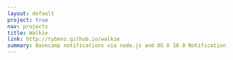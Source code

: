 ```yaml
---
layout: default
project: true
nav: projects
title: Walkie
link: http://tybenz.github.io/walkie
summary: Basecamp notifications via node.js and OS X 10.8 Notification Center
---
```

